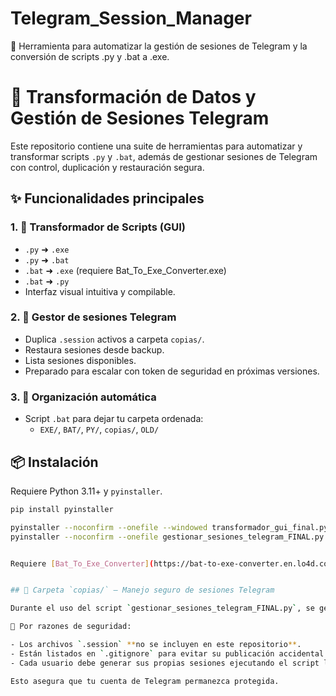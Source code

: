 # Telegram_Session_Manager
🔁 Herramienta para automatizar la gestión de sesiones de Telegram y la conversión de scripts .py y .bat a .exe.

# 🔁 Transformación de Datos y Gestión de Sesiones Telegram

Este repositorio contiene una suite de herramientas para automatizar y transformar scripts `.py` y `.bat`, además de gestionar sesiones de Telegram con control, duplicación y restauración segura.

## ✨ Funcionalidades principales

### 1. 🔧 Transformador de Scripts (GUI)
- `.py` ➜ `.exe`
- `.py` ➜ `.bat`
- `.bat` ➜ `.exe` (requiere Bat_To_Exe_Converter.exe)
- `.bat` ➜ `.py`
- Interfaz visual intuitiva y compilable.

### 2. 🔐 Gestor de sesiones Telegram
- Duplica `.session` activos a carpeta `copias/`.
- Restaura sesiones desde backup.
- Lista sesiones disponibles.
- Preparado para escalar con token de seguridad en próximas versiones.

### 3. 📁 Organización automática
- Script `.bat` para dejar tu carpeta ordenada:
  - `EXE/`, `BAT/`, `PY/`, `copias/`, `OLD/`

## 📦 Instalación
Requiere Python 3.11+ y `pyinstaller`.

```bash
pip install pyinstaller

pyinstaller --noconfirm --onefile --windowed transformador_gui_final.py
pyinstaller --noconfirm --onefile gestionar_sesiones_telegram_FINAL.py


Requiere [Bat_To_Exe_Converter](https://bat-to-exe-converter.en.lo4d.com/windows) para la conversión de `.bat` a `.exe`.


## 📂 Carpeta `copias/` – Manejo seguro de sesiones Telegram

Durante el uso del script `gestionar_sesiones_telegram_FINAL.py`, se genera automáticamente una carpeta llamada `copias/`, que almacena duplicados de tus archivos `.session`.

🔐 Por razones de seguridad:

- Los archivos `.session` **no se incluyen en este repositorio**.
- Están listados en `.gitignore` para evitar su publicación accidental.
- Cada usuario debe generar sus propias sesiones ejecutando el script localmente.

Esto asegura que tu cuenta de Telegram permanezca protegida.

